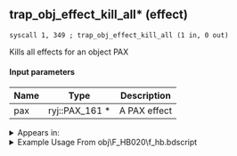 ## trap_obj_effect_kill_all* (effect)

`syscall 1, 349 ; trap_obj_effect_kill_all (1 in, 0 out)`

Kills all effects for an object PAX

#### Input parameters
| Name | Type | Description
|------|------|------------
| pax   | ryj::PAX_161 *   | A PAX effect




<details>
	<summary>Appears in:</summary>
| filename | Entity (obj)
|----------|-------------
| obj\F_HB020\f_hb.bdscript       | ((F) ??? (HB))          
| obj\F_NM020\f_nm.bdscript       | ((F) Spitting fountain (NM))          

</details>

<details>
	<summary>Example Usage From obj\F_HB020\f_hb.bdscript</summary>
```
L9368:
 popToSp 0
 pushFromFSp 0
 syscall 1, 349 ; trap_obj_effect_kill_all (1 in, 0 out)
 pushFromFSp 0
 syscall 1, 17 ; trap_obj_leave_force (1 in, 0 out)
 ret
```
</details>

